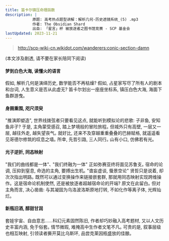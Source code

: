 ```yaml
---
title: 笛卡尔镇压命理函数
description: |
            原题: 高考热点题型讲解：解析几何-历史透镜系统_(5) .mp3
            作者: The Obsidian Shard
            出自: 「星言」杯 被放逐者之图书馆竞赛 - SCP 基金会
lastUpdated: 2023-11-21
---
```


> http://scp-wiki-cn.wikidot.com/wanderers:conic-section-damn

 (本文涉及剧透, 请不要在家长陪同下阅读) 

#### 梦到白色大海, 读懂火的语言

假如, 解析几何是演绎历史, 数学能否不再枯燥? 假如, 占星家写尽了所有人的剧本和台词, 人生意义是否从此虚无? 笛卡尔划出一座座坐标系, 镇压白色大海, 海面下鱼群游曳｡ 

#### 身圉重围, 咫尺须臾
"推演即塑造", 世界线拨弦者只要看见这点, 就能听到模拟论的悲歌: 子非鱼, 安知鱼非子? 于是, 主角蒙受感召, 踏上梦境般的冒险旅程｡ 但城外只有高壁, 一层又一层, 越往外走, 越失望丧气｡ 就好比, 还来不及穿越重重叠叠的巴赫赋格, 就遥遥看见哥德尔修筑的叹息之墙｡ 所幸, 先哲引路, 三人同行｡ 山有小口, 仿佛若有光｡ 

#### 光子逆折, 同态映射
"我们的曲线都是一体"､ "我们终融为一体" 正如弥赛亚终将面见苏鲁支｡ 宿命的论调, 压抑到窒息, 命选的主角, 要搏出生机｡ "谵妄虚谈, 蜃景空论" 贤哲只是说着, 却次次指出明路｡  既然可以通过变换操作来链接嵌套群, 那就用同态映射实现跨维操作。这是宿命论机制使然, 还是被放逐者超越宿命论的开端? 原文在此留白｡ 但对主角而言, 决心凿凿: 与其凝固为乌洛波洛斯原地打转, 不如化作等离子体, 光辉灿烂｡ 

#### 新瓶旧酒, 醇甜甘润
套娃宇宙、自由意志……科幻元素固然陈旧, 作者却巧妙融入高考题材, 又以人文历史丰富内涵, 免于俗套｡ 情节微瑕, 难掩高中生作者文笔不凡｡ 可贵的是, 叙事层级也相互映射, 引领读者撕开莫比乌斯环, 品尝克莱因瓶盛放的佳酿｡